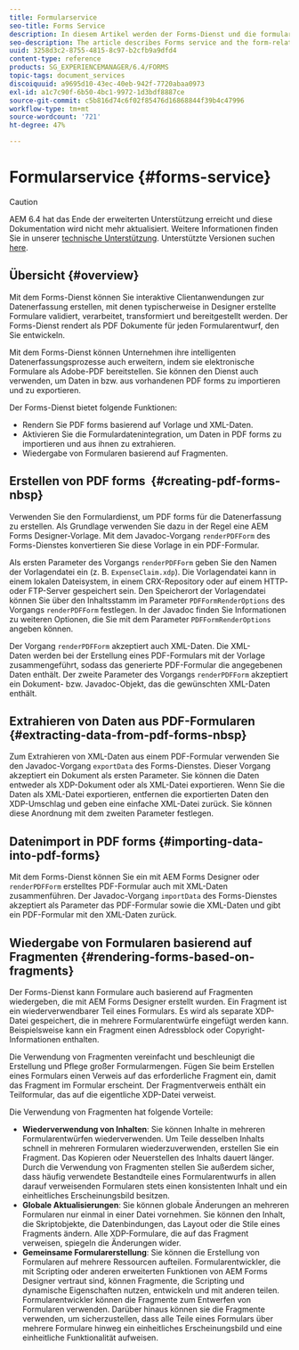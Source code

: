 ```yaml
---
title: Formularservice
seo-title: Forms Service
description: In diesem Artikel werden der Forms-Dienst und die formularbezogenen Aufgaben beschrieben, die Sie mit dem Forms-Dienst ausführen können.
seo-description: The article describes Forms service and the form-related tasks you can perform using Forms service.
uuid: 3258d3c2-8755-4815-8c97-b2cfb9a9dfd4
content-type: reference
products: SG_EXPERIENCEMANAGER/6.4/FORMS
topic-tags: document_services
discoiquuid: a9695d10-43ec-40eb-942f-7720abaa0973
exl-id: a1c7c90f-6b50-4bc1-9972-1d3bdf8887ce
source-git-commit: c5b816d74c6f02f85476d16868844f39b4c47996
workflow-type: tm+mt
source-wordcount: '721'
ht-degree: 47%

---
```


# Formularservice {#forms-service}

>[!CAUTION]
>
>AEM 6.4 hat das Ende der erweiterten Unterstützung erreicht und diese Dokumentation wird nicht mehr aktualisiert. Weitere Informationen finden Sie in unserer [technische Unterstützung](https://helpx.adobe.com/de/support/programs/eol-matrix.html). Unterstützte Versionen suchen [here](https://experienceleague.adobe.com/docs/?lang=de).

## Übersicht {#overview}

Mit dem Forms-Dienst können Sie interaktive Clientanwendungen zur Datenerfassung erstellen, mit denen typischerweise in Designer erstellte Formulare validiert, verarbeitet, transformiert und bereitgestellt werden. Der Forms-Dienst rendert als PDF Dokumente für jeden Formularentwurf, den Sie entwickeln.

Mit dem Forms-Dienst können Unternehmen ihre intelligenten Datenerfassungsprozesse auch erweitern, indem sie elektronische Formulare als Adobe-PDF bereitstellen. Sie können den Dienst auch verwenden, um Daten in bzw. aus vorhandenen PDF forms zu importieren und zu exportieren.

Der Forms-Dienst bietet folgende Funktionen:

* Rendern Sie PDF forms basierend auf Vorlage und XML-Daten.
* Aktivieren Sie die Formulardatenintegration, um Daten in PDF forms zu importieren und aus ihnen zu extrahieren.
* Wiedergabe von Formularen basierend auf Fragmenten.

## Erstellen von PDF forms  {#creating-pdf-forms-nbsp}

Verwenden Sie den Formulardienst, um PDF forms für die Datenerfassung zu erstellen. Als Grundlage verwenden Sie dazu in der Regel eine AEM Forms Designer-Vorlage. Mit dem Javadoc-Vorgang `renderPDFForm` des Forms-Dienstes konvertieren Sie diese Vorlage in ein PDF-Formular.

Als ersten Parameter des Vorgangs `renderPDFForm` geben Sie den Namen der Vorlagendatei ein (z. B. `ExpenseClaim.xdp`). Die Vorlagendatei kann in einem lokalen Dateisystem, in einem CRX-Repository oder auf einem HTTP- oder FTP-Server gespeichert sein. Den Speicherort der Vorlagendatei können Sie über den Inhaltsstamm im Parameter `PDFFormRenderOptions` des Vorgangs `renderPDFForm` festlegen. In der Javadoc finden Sie Informationen zu weiteren Optionen, die Sie mit dem Parameter `PDFFormRenderOptions` angeben können.

Der Vorgang `renderPDFForm` akzeptiert auch XML-Daten. Die XML-Daten werden bei der Erstellung eines PDF-Formulars mit der Vorlage zusammengeführt, sodass das generierte PDF-Formular die angegebenen Daten enthält. Der zweite Parameter des Vorgangs `renderPDFForm` akzeptiert ein Dokument- bzw. Javadoc-Objekt, das die gewünschten XML-Daten enthält.

## Extrahieren von Daten aus PDF-Formularen  {#extracting-data-from-pdf-forms-nbsp}

Zum Extrahieren von XML-Daten aus einem PDF-Formular verwenden Sie den Javadoc-Vorgang `exportData` des Forms-Dienstes. Dieser Vorgang akzeptiert ein Dokument als ersten Parameter. Sie können die Daten entweder als XDP-Dokument oder als XML-Datei exportieren. Wenn Sie die Daten als XML-Datei exportieren, entfernen die exportierten Daten den XDP-Umschlag und geben eine einfache XML-Datei zurück. Sie können diese Anordnung mit dem zweiten Parameter festlegen.

## Datenimport in PDF forms {#importing-data-into-pdf-forms}

Mit dem Forms-Dienst können Sie ein mit AEM Forms Designer oder `renderPDFForm` erstelltes PDF-Formular auch mit XML-Daten zusammenführen. Der Javadoc-Vorgang `importData` des Forms-Dienstes akzeptiert als Parameter das PDF-Formular sowie die XML-Daten und gibt ein PDF-Formular mit den XML-Daten zurück.

## Wiedergabe von Formularen basierend auf Fragmenten {#rendering-forms-based-on-fragments}

Der Forms-Dienst kann Formulare auch basierend auf Fragmenten wiedergeben, die mit AEM Forms Designer erstellt wurden. Ein Fragment ist ein wiederverwendbarer Teil eines Formulars. Es wird als separate XDP-Datei gespeichert, die in mehrere Formularentwürfe eingefügt werden kann. Beispielsweise kann ein Fragment einen Adressblock oder Copyright-Informationen enthalten.

Die Verwendung von Fragmenten vereinfacht und beschleunigt die Erstellung und Pflege großer Formularmengen. Fügen Sie beim Erstellen eines Formulars einen Verweis auf das erforderliche Fragment ein, damit das Fragment im Formular erscheint. Der Fragmentverweis enthält ein Teilformular, das auf die eigentliche XDP-Datei verweist.

Die Verwendung von Fragmenten hat folgende Vorteile:

* **Wiederverwendung von Inhalten**: Sie können Inhalte in mehreren Formularentwürfen wiederverwenden. Um Teile desselben Inhalts schnell in mehreren Formularen wiederzuverwenden, erstellen Sie ein Fragment. Das Kopieren oder Neuerstellen des Inhalts dauert länger. Durch die Verwendung von Fragmenten stellen Sie außerdem sicher, dass häufig verwendete Bestandteile eines Formularentwurfs in allen darauf verweisenden Formularen stets einen konsistenten Inhalt und ein einheitliches Erscheinungsbild besitzen.
* **Globale Aktualisierungen**: Sie können globale Änderungen an mehreren Formularen nur einmal in einer Datei vornehmen. Sie können den Inhalt, die Skriptobjekte, die Datenbindungen, das Layout oder die Stile eines Fragments ändern. Alle XDP-Formulare, die auf das Fragment verweisen, spiegeln die Änderungen wider.
* **Gemeinsame Formularerstellung**: Sie können die Erstellung von Formularen auf mehrere Ressourcen aufteilen. Formularentwickler, die mit Scripting oder anderen erweiterten Funktionen von AEM Forms Designer vertraut sind, können Fragmente, die Scripting und dynamische Eigenschaften nutzen, entwickeln und mit anderen teilen. Formularentwickler können die Fragmente zum Entwerfen von Formularen verwenden. Darüber hinaus können sie die Fragmente verwenden, um sicherzustellen, dass alle Teile eines Formulars über mehrere Formulare hinweg ein einheitliches Erscheinungsbild und eine einheitliche Funktionalität aufweisen.
